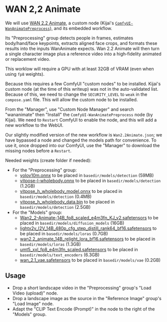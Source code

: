 # WAN 2,2 Animate

We will use [WAN 2.2 Animate](https://huggingface.co/Wan-AI/Wan2.2-Animate-14B), a custom node (Kijai's [`ComfyUI-WanAnimatePreprocess`](https://github.com/kijai/ComfyUI-WanAnimatePreprocess)), and its embedded workflow.

Its "Preprocessing" group detects people in frames, estimates body/hand/face keypoints, extracts aligned face crops, and formats these results into the inputs WanAnimate expects. Wan 2.2 Animate will then turn a single character image plus a reference video into a high‑fidelity animated or replacement video.

This worklow will require a GPU with at least 32GB of VRAM (even when using `fp8` weights).

Because this requires a few ComfyUI "custom nodes" to be installed. 
Kijai's custom node (at the time of this writeup) was not in the auto-validated list.
Because of this, we need to change the `SECURITY_LEVEL` to `weak` in the `compose.yaml` file. This will allow the custom node to be installed.

From the "Manager", use "Custom Node Manager" and search "wananimate" then "Install" the `ComfyUI-WanAnimatePreprocess` node (by Kijai). We need to `Restart` ComfyUI to enable the node, and this will add a new workflow to the WebUI.

Our slightly modified version of the new workflow is `Wan2.2Animate.json`; we have bypassed a node and changed the models path for convenience.
To use it, once dropped into our ComfyUI, use the "Manager" to download the missing nodes before a `Restart`.

Needed weights (create folder if needed):

- For the "Preprocessing" group:
  - [yolov10m.onnx](https://huggingface.co/Wan-AI/Wan2.2-Animate-14B/resolve/main/process_checkpoint/det/yolov10m.onnx) to be placed in `basedir/models/detection` (59MB)
  - [vitpose-l-wholebody.onnx](https://huggingface.co/JunkyByte/easy_ViTPose/resolve/main/onnx/wholebody/vitpose-l-wholebody.onnx) to be placed in `basedir/models/detection` (1.2GB)
  - [vitpose_h_wholebody_model.onnx](https://huggingface.co/Kijai/vitpose_comfy/resolve/main/onnx/vitpose_h_wholebody_model.onnx) to be placed in `basedir/models/detection` (0.4MB)
  - [vitpose_h_wholebody_data.bin](https://huggingface.co/Kijai/vitpose_comfy/resolve/main/onnx/vitpose_h_wholebody_data.bin) to be placed in `basedir/models/detection` (2.5GB)
- For the "Models" group:
  - [Wan2_2-Animate-14B_fp8_scaled_e4m3fn_KJ_v2.safetensors](https://huggingface.co/Kijai/WanVideo_comfy_fp8_scaled/resolve/main/Wan22Animate/Wan2_2-Animate-14B_fp8_scaled_e4m3fn_KJ_v2.safetensors) to be placed in `basedir/models/diffusion_models` (16GB)
  - [lightx2v_I2V_14B_480p_cfg_step_distill_rank64_bf16.safetensors](https://huggingface.co/Kijai/WanVideo_comfy/resolve/main/Lightx2v/lightx2v_I2V_14B_480p_cfg_step_distill_rank64_bf16.safetensors) to be placed in `basedir/models/loras` (0.7GB)
  - [wan2.2_animate_14B_relight_lora_bf16.safetensors](https://huggingface.co/Comfy-Org/Wan_2.2_ComfyUI_Repackaged/resolve/main/split_files/loras/wan2.2_animate_14B_relight_lora_bf16.safetensors) to be placed in `basedir/models/loras` (1.3GB)
  - [umt5_xxl_fp8_e4m3fn_scaled.safetensors](https://huggingface.co/Comfy-Org/Wan_2.2_ComfyUI_Repackaged/resolve/main/split_files/text_encoders/umt5_xxl_fp8_e4m3fn_scaled.safetensors) to be placed in `basedir/models/text_encoders` (6.3GB)
  - [wan_2.1_vae.safetensors](https://huggingface.co/Comfy-Org/Wan_2.2_ComfyUI_Repackaged/resolve/main/split_files/vae/wan_2.1_vae.safetensors) to be placed in `basedir/models/vae` (0.2GB)

## Usage

- Drop a short landscape video in the "Preprocessing" group's "Load Video (upload)" node.
- Drop a landscape image as the source in the "Reference Image" group's "Load Image" node.
- Adapt the "CLIP Text Encode (Prompt)" in the node to the right of the "Models" group.
